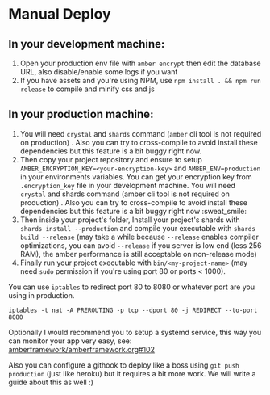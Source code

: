 # Manual Deploy

## In your development machine:

1. Open your production env file with `amber encrypt` then edit the database URL, also disable/enable some logs if you want
2. If you have assets and you're using NPM, use `npm install . && npm run release` to compile and minify css and js

## In your production machine:

1. You will need `crystal` and `shards` command \(`amber` cli tool is not required on production\) . Also you can try to cross-compile to avoid install these dependencies but this feature is a bit buggy right now.
2. Then copy your project repository and ensure to setup `AMBER_ENCRYPTION_KEY=<your-encryption-key>` and `AMBER_ENV=production` in your environments variables. You can get your encryption key from `.encryption_key` file in your development machine. You will need `crystal` and shards command \(amber cli tool is not required on production\) . Also you can try to cross-compile to avoid install these dependencies but this feature is a bit buggy right now :sweat\_smile:
3. Then inside your project's folder, Install your project's shards with `shards install --production` and compile your executable with `shards build --release` \(may take a while because `--release` enables compiler optimizations, you can avoid `--release` if you server is low end \(less 256 RAM\), the amber performance is still acceptable on non-release mode\)
4. Finally run your project executable with `bin/<my-project-name>` \(may need `sudo` permission if you're using port 80 or ports &lt; 1000\).

You can use `iptables` to redirect port 80 to 8080 or whatever port are you using in production.

```text
iptables -t nat -A PREROUTING -p tcp --dport 80 -j REDIRECT --to-port 8080
```

Optionally I would recommend you to setup a systemd service, this way you can monitor your app very easy, see: [amberframework/amberframework.org\#102](https://github.com/amberframework/amberframework.org/pull/102)

Also you can configure a githook to deploy like a boss using `git push production` \(just like heroku\) but it requires a bit more work. We will write a guide about this as well :\)

